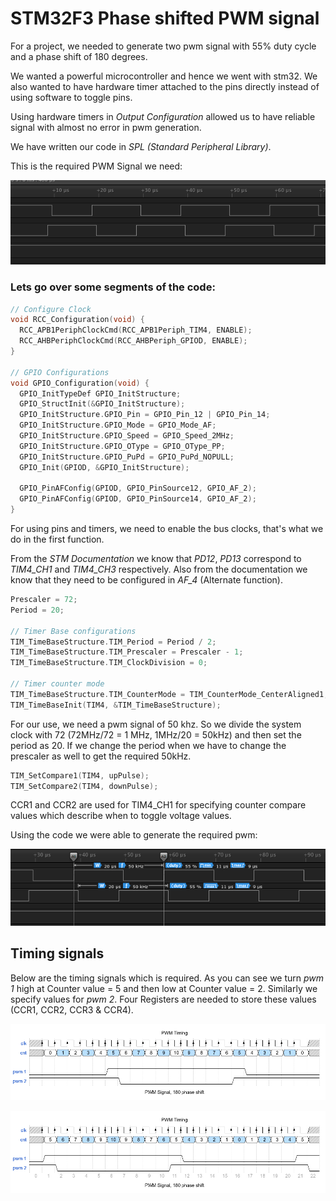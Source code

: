 # STM32F3 Phase shifted PWM signal

For a project, we needed to generate two pwm signal with 55% duty cycle and a phase shift of 180 degrees.

We wanted a powerful microcontroller and hence we went with stm32. We also wanted to have hardware timer attached to the pins directly instead of using software to toggle pins.

Using hardware timers in *Output Configuration* allowed us to have reliable signal with almost no error in pwm generation.

We have written our code in *SPL (Standard Peripheral Library)*.

This is the required PWM Signal we need:

![image2](/assets/shot1.png)

### Lets go over some segments of the code:



```c
// Configure Clock
void RCC_Configuration(void) {
  RCC_APB1PeriphClockCmd(RCC_APB1Periph_TIM4, ENABLE);
  RCC_AHBPeriphClockCmd(RCC_AHBPeriph_GPIOD, ENABLE);
}

// GPIO Configurations
void GPIO_Configuration(void) {
  GPIO_InitTypeDef GPIO_InitStructure;
  GPIO_StructInit(&GPIO_InitStructure);
  GPIO_InitStructure.GPIO_Pin = GPIO_Pin_12 | GPIO_Pin_14;
  GPIO_InitStructure.GPIO_Mode = GPIO_Mode_AF;
  GPIO_InitStructure.GPIO_Speed = GPIO_Speed_2MHz;
  GPIO_InitStructure.GPIO_OType = GPIO_OType_PP;
  GPIO_InitStructure.GPIO_PuPd = GPIO_PuPd_NOPULL;
  GPIO_Init(GPIOD, &GPIO_InitStructure);

  GPIO_PinAFConfig(GPIOD, GPIO_PinSource12, GPIO_AF_2);
  GPIO_PinAFConfig(GPIOD, GPIO_PinSource14, GPIO_AF_2);
}
```
For using pins and timers, we need to enable the bus clocks, that's what we do in the first function.

From the *STM Documentation* we know that _PD12_, _PD13_ correspond to _TIM4\_CH1_ and _TIM4\_CH3_ respectively. Also from the documentation we know that they need to be configured in _AF_4_ (Alternate function).

```c
Prescaler = 72;
Period = 20;

// Timer Base configurations
TIM_TimeBaseStructure.TIM_Period = Period / 2;
TIM_TimeBaseStructure.TIM_Prescaler = Prescaler - 1;
TIM_TimeBaseStructure.TIM_ClockDivision = 0;

// Timer counter mode
TIM_TimeBaseStructure.TIM_CounterMode = TIM_CounterMode_CenterAligned1;
TIM_TimeBaseInit(TIM4, &TIM_TimeBaseStructure);
```
For our use, we need a pwm signal of 50 khz. So we divide the system clock with 72 (72MHz/72 = 1 MHz, 1MHz/20 = 50kHz) and then set the period as 20. If we change the period when we have to change the prescaler as well to get the required 50kHz.

```c
TIM_SetCompare1(TIM4, upPulse);
TIM_SetCompare2(TIM4, downPulse);
```

CCR1 and CCR2 are used for TIM4_CH1 for specifying counter compare values which describe when to toggle voltage values.

Using the code we were able to generate the required pwm:

![shot2](/assets/shot2.png)

## Timing signals

Below are the timing signals which is required. As you can see we turn _pwm 1_ high at Counter value = 5 and then low at Counter value = 2. Similarly we specify values for _pwm 2_. Four Registers are needed to store these values (CCR1, CCR2, CCR3 & CCR4).

![time1](assets/waveform1.png)

![time2](assets/waveform2.png)
